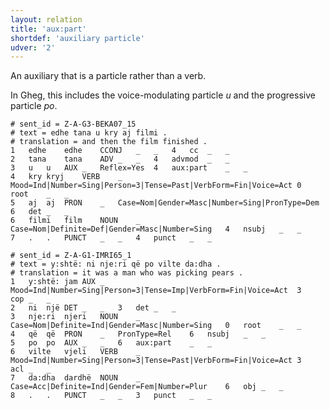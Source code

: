 ```yaml
---
layout: relation
title: 'aux:part'
shortdef: 'auxiliary particle'
udver: '2'
---
```


An auxiliary that is a particle rather than a verb.

In Gheg, this includes the voice-modulating particle *u* and the progressive particle *po*.


~~~ conllu
# sent_id = Z-A-G3-BEKA07_15
# text = edhe tana u kry aj filmi .
# translation = and then the film finished .
1	edhe	edhe	CCONJ	_	_	4	cc	_	_
2	tana	tana	ADV	_	_	4	advmod	_	_
3	u	u	AUX	_	Reflex=Yes	4	aux:part	_	_
4	kry	kryj	VERB	_	Mood=Ind|Number=Sing|Person=3|Tense=Past|VerbForm=Fin|Voice=Act	0	root	_	_
5	aj	aj	PRON	_	Case=Nom|Gender=Masc|Number=Sing|PronType=Dem	6	det	_	_
6	filmi	film	NOUN	_	Case=Nom|Definite=Def|Gender=Masc|Number=Sing	4	nsubj	_	_
7	.	.	PUNCT	_	_	4	punct	_	_
~~~

~~~ conllu
# sent_id = Z-A-G1-IMRI65_1
# text = y:shtë: ni nje:ri që po vilte da:dha .
# translation = it was a man who was picking pears .
1	y:shtë:	jam	AUX	_	Mood=Ind|Number=Sing|Person=3|Tense=Imp|VerbForm=Fin|Voice=Act	3	cop	_	_
2	ni	një	DET	_	_	3	det	_	_
3	nje:ri	njeri	NOUN	_	Case=Nom|Definite=Ind|Gender=Masc|Number=Sing	0	root	_	_
4	që	që	PRON	_	PronType=Rel	6	nsubj	_	_
5	po	po	AUX	_	_	6	aux:part	_	_
6	vilte	vjeli	VERB	_	Mood=Ind|Number=Sing|Person=3|Tense=Past|VerbForm=Fin|Voice=Act	3	acl	_	_
7	da:dha	dardhë	NOUN	_	Case=Acc|Definite=Ind|Gender=Fem|Number=Plur	6	obj	_	_
8	.	.	PUNCT	_	_	3	punct	_	_
~~~

<!-- Interlanguage links updated Po 11. listopadu 2024, 20:10:29 CET -->
